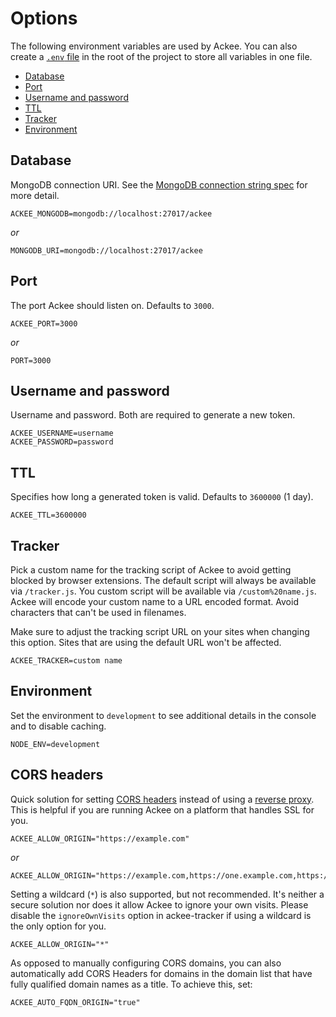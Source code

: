 # Options

The following environment variables are used by Ackee. You can also create a [`.env` file](https://www.npmjs.com/package/dotenv) in the root of the project to store all variables in one file.

- [Database](#database)
- [Port](#port)
- [Username and password](#username-and-password)
- [TTL](#ttl)
- [Tracker](#tracker)
- [Environment](#environment)

## Database

MongoDB connection URI. See the [MongoDB connection string spec](https://docs.mongodb.com/manual/reference/connection-string/) for more detail.

```
ACKEE_MONGODB=mongodb://localhost:27017/ackee
```

*or*

```
MONGODB_URI=mongodb://localhost:27017/ackee
```

## Port

The port Ackee should listen on. Defaults to `3000`.

```
ACKEE_PORT=3000
```

*or*

```
PORT=3000
```

## Username and password

Username and password. Both are required to generate a new token.

```
ACKEE_USERNAME=username
ACKEE_PASSWORD=password
```

## TTL

Specifies how long a generated token is valid. Defaults to `3600000` (1 day).

```
ACKEE_TTL=3600000
```

## Tracker

Pick a custom name for the tracking script of Ackee to avoid getting blocked by browser extensions. The default script will always be available via `/tracker.js`. You custom script will be available via `/custom%20name.js`. Ackee will encode your custom name to a URL encoded format. Avoid characters that can't be used in filenames.

Make sure to adjust the tracking script URL on your sites when changing this option. Sites that are using the default URL won't be affected.

```
ACKEE_TRACKER=custom name
```

## Environment

Set the environment to `development` to see additional details in the console and to disable caching.

```
NODE_ENV=development
```

## CORS headers

Quick solution for setting [CORS headers](CORS%20headers.md) instead of using a [reverse proxy](SSL%20and%20HTTPS.md). This is helpful if you are running Ackee on a platform that handles SSL for you.

```
ACKEE_ALLOW_ORIGIN="https://example.com"
```

*or*

```
ACKEE_ALLOW_ORIGIN="https://example.com,https://one.example.com,https://two.example.com"
```

Setting a wildcard (`*`) is also supported, but not recommended. It's neither a secure solution nor does it allow Ackee to ignore your own visits. Please disable the `ignoreOwnVisits` option in ackee-tracker if using a wildcard is the only option for you.

```
ACKEE_ALLOW_ORIGIN="*"
```

As opposed to manually configuring CORS domains, you can also automatically add CORS Headers for domains in the domain list that have fully qualified domain names as a title. To achieve this, set:

```
ACKEE_AUTO_FQDN_ORIGIN="true"
```